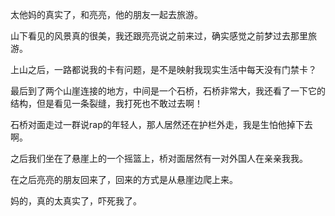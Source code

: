 太他妈的真实了，和亮亮，他的朋友一起去旅游。

山下看见的风景真的很美，我还跟亮亮说之前来过，确实感觉之前梦过去那里旅游。

上山之后，一路都说我的卡有问题，是不是映射我现实生活中每天没有门禁卡？

最后到了两个山崖连接的地方，中间是一个石桥，石桥非常大，我还看了一下它的结构，但是看见一条裂缝，我打死也不敢过去啊！

石桥对面走过一群说rap的年轻人，那人居然还在护栏外走，我是生怕他掉下去啊。

之后我们坐在了悬崖上的一个摇篮上，桥对面居然有一对外国人在亲亲我我。

在之后亮亮的朋友回来了，回来的方式是从悬崖边爬上来。

妈的，真的太真实了，吓死我了。